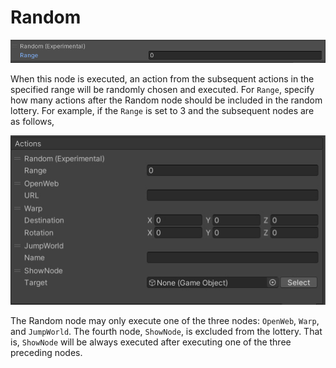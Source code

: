 
# Random

![Random](img/ActionRandom.png)

When this node is executed, an action from the subsequent actions in the specified range will be randomly chosen and executed.
For `Range`, specify how many actions after the Random node should be included in the random lottery.
For example, if the `Range` is set to 3 and the subsequent nodes are as follows,

![RandomSample](img/RandomSample.jpg)

The Random node may only execute one of the three nodes: `OpenWeb`, `Warp`, and `JumpWorld`. The fourth node, `ShowNode`, is excluded from the lottery. That is, `ShowNode` will be always executed after executing one of the three preceding nodes.